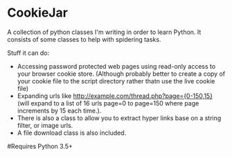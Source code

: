 # CookieJar

A collection of python classes I'm writing in order to learn Python. It consists of some classes to help with spidering tasks. 

Stuff it can do:
- Accessing password protected web pages using read-only access to your browser cookie store. (Although probably better to create a copy of your cookie file to the script directory rather thatn use the live cookie file)
- Expanding urls like http://example.com/thread.php?page={0-150,15} (will expand to a list of 16 urls page=0 to page=150 
where page increments by 15 each time.). 
- There is also a class to allow you to extract hyper links base on a string filter, or image urls.
- A file download class is also included.


#Requires Python 3.5+
